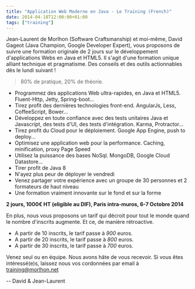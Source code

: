```yaml
---
title: "Application Web Moderne en Java - Le Training (French)"
date: 2014-04-18T12:00:00+01:00
tags: ["training"]
---
```


Jean-Laurent de Morlhon (Software Craftsmanship) et moi-même, David Gageot (Java Champion, Google Developer Expert), vous proposons de suivre une formation originale de 2 jours sur le développement d'applications Webs en Java et HTML5. Il s'agit d'une formation unique alliant technique et pragmatisme. Des conseils et des outils actionnables dès le lundi suivant !

<blockquote>
  80% de pratique, 20% de théorie.
</blockquote>

 + Programmez des applications Web ultra-rapides, en Java et HTML5. Fluent-Http, Jetty, Spring-boot...
 + Tirez profit des dernières technologies front-end. AngularJs, Less, CoffeeScript, Bower...
 + Développez en toute confiance avec des tests unitaires Java et Javascript, des tests d'UI, des tests d'intégration. Karma, Protractor...
 + Tirez profit du Cloud pour le déploiement. Google App Engine, push to deploy...
 + Optimisez une application web pour la performance. Caching, minification, proxy Page Speed
 + Utilisez la puissance des bases NoSql. MongoDB, Google Cloud Datastore...
 + Tirer profit de Java 8
 + N'ayez plus peur de déployer le vendredi
 + Venez partager votre expérience avec un groupe de 30 personnes et 2 formateurs de haut niveau
 + Une formation vraiment innovante sur le fond et sur la forme

<strong>2 jours, 1000€ HT (eligible au DIF), Paris intra-muros, 6-7 Octobre 2014</strong>

En plus, nous vous proposons un tarif qui décroit pour tout le monde quand le nombre d'inscrits augmente. Et ce, de manière rétroactive.

 + A partir de 10 inscrits, le tarif passe à <em>900</em> euros.
 + A partir de 20 inscrits, le tarif passe à <em>800</em> euros.
 + A partir de 30 inscrits, le tarif passe à <em>700</em> euros.

Venez seul ou en équipe. Nous avons hâte de vous recevoir. Si vous êtes intéressé(e)s, laissez nous vos cordonnées par email à <a href="training@morlhon.net">training@morlhon.net</a>

-- David &amp; Jean-Laurent
